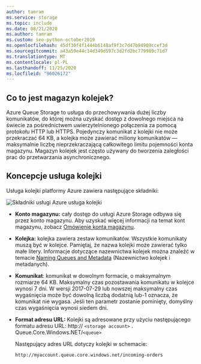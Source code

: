 ```yaml
---
author: tamram
ms.service: storage
ms.topic: include
ms.date: 08/21/2020
ms.author: tamram
ms.custom: seo-python-october2019
ms.openlocfilehash: 45df30f4f1444b6148af9f3c7d47b94909ccef3d
ms.sourcegitcommit: a43a59e44c14d349d597c3d2fd2bc779989c71d7
ms.translationtype: MT
ms.contentlocale: pl-PL
ms.lasthandoff: 11/25/2020
ms.locfileid: "96026172"
---
```

## <a name="what-is-queue-storage"></a>Co to jest magazyn kolejek?

Azure Queue Storage to usługa do przechowywania dużej liczby komunikatów, do której można uzyskać dostęp z dowolnego miejsca na świecie za pośrednictwem uwierzytelnionego połączenia za pomocą protokołu HTTP lub HTTPS. Pojedynczy komunikat z kolejki nie może przekraczać 64 KB, a kolejka może zawierać miliony komunikatów — maksymalnie liczbę nieprzekraczającą całkowitego limitu pojemności konta magazynu. Magazyn kolejek jest często używany do tworzenia zaległości prac do przetwarzania asynchronicznego.

## <a name="queue-service-concepts"></a>Koncepcje usługa kolejki

Usługa kolejki platformy Azure zawiera następujące składniki:

![Składniki usługi Azure usługa kolejki](./media/storage-queue-concepts-include/azure-queue-service-components.png)

* **Konto magazynu:** cały dostęp do usługi Azure Storage odbywa się przez konto magazynu. Aby uzyskać więcej informacji na temat kont magazynu, zobacz [Omówienie konta magazynu](../articles/storage/common/storage-account-overview.md).
* **Kolejka:** kolejka zawiera zestaw komunikatów. Wszystkie komunikaty muszą być w kolejce. Pamiętaj, że nazwa kolejki może zawierać tylko małe litery. Informacje dotyczące nazewnictwa kolejek można znaleźć w temacie [Naming Queues and Metadata](/rest/api/storageservices/Naming-Queues-and-Metadata) (Nazewnictwo kolejek i metadanych).
* **Komunikat**: komunikat w dowolnym formacie, o maksymalnym rozmiarze 64 KB. Maksymalny czas pozostawania komunikatu w kolejce wynosi 7 dni. W wersji 2017-07-29 lub nowszej maksymalny czas wygaśnięcia może być dowolną liczbą dodatnią lub-1 oznacza, że komunikat nie wygasa. Jeśli ten parametr zostanie pominięty, domyślny czas wygaśnięcia wynosi siedem dni.
* **Format adresu URL:** Kolejki są adresowane przy użyciu następującego formatu adresu URL: http:// `<storage account>` . Queue.Core.Windows.NET/`<queue>`

    Następujący adres URL dotyczy kolejki w schemacie:

    `http://myaccount.queue.core.windows.net/incoming-orders`